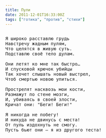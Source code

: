 ```yaml
---
title: Пули
date: 2011-12-01T16:33:00Z
tags: ["готика", "против", "стихи"]
---
```


<pre>

Я широко расставлю грудь
Навстречу жадным пулям,
Что целятся в живую суть.
Подставлю своё тело дулам.

Они летят ко мне так быстро…
И спусковой крючок убийцы
Так хочет слышать новый выстрел,
Чтоб смертью новою упиться.

Прострелят насквозь мои кости,
Размажут по стене мозги,
И, убиваясь в своей злости,
Кричат они: "Беги! Беги!"

Я никогда не побегу!
И никуда не двинусь с места!
От пуль издохнуть не смогу.
Пусть бьют они — я из другого теста!

</pre>